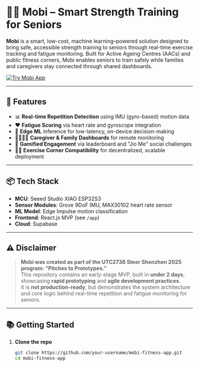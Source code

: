 # 🏋️‍♂️ Mobi – Smart Strength Training for Seniors

**Mobi** is a smart, low-cost, machine learning–powered solution designed to bring safe, accessible strength training to seniors through real-time exercise tracking and fatigue monitoring. Built for Active Ageing Centres (AACs) and public fitness corners, Mobi enables seniors to train safely while families and caregivers stay connected through shared dashboards.

[![Try Mobi App](https://img.shields.io/badge/Live%20Demo-Mobi%20App-blue?style=for-the-badge)](https://mobi-app.lovable.app)


---

## 🚀 Features

- 📊 **Real-time Repetition Detection** using IMU (gyro-based) motion data  
- ❤️ **Fatigue Scoring** via heart rate and gyroscope integration  
- 🧠 **Edge ML** inference for low-latency, on-device decision-making  
- 👨‍👩‍👧‍👦 **Caregiver & Family Dashboards** for remote monitoring  
- 🧓 **Gamified Engagement** via leaderboard and "Jio Me" social challenges  
- 🏃‍♂️ **Exercise Corner Compatibility** for decentralized, scalable deployment

---

## 📦 Tech Stack

- **MCU**: Seeed Studio XIAO ESP32S3  
- **Sensor Modules**: Grove 9DoF IMU, MAX30102 heart rate sensor  
- **ML Model**: Edge Impulse motion classification  
- **Frontend**: React.js MVP (see `/app`)  
- **Cloud**: Supabase 

---

## ⚠️ Disclaimer

> **Mobi was created as part of the UTC2738 Steer Shenzhen 2025 program: “Pitches to Prototypes.”**  
> This repository contains an early-stage MVP, built in **under 2 days**, showcasing **rapid prototyping** and **agile development practices**.  
> It is **not production-ready**, but demonstrates the system architecture and core logic behind real-time repetition and fatigue monitoring for seniors.

---

## 📚 Getting Started

1. **Clone the repo**  
   ```bash
   git clone https://github.com/your-username/mobi-fitness-app.git
   cd mobi-fitness-app
   

